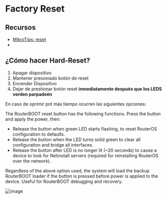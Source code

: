# Factory Reset

## Recursos

- [MikroTips: reset](https://www.youtube.com/watch?v=6Unz92rABs8)
- [](https://help.mikrotik.com/docs/display/UM/RB2011iL-RM)

## ¿Cómo hacer Hard-Reset?

1. Apagar dispositivo
2. Mantener presionado botón de reset
3. Encender Dispositivo
4. Dejar de prestionar botón reset **inmediatamente después que los LEDS verden parpadeén**

En caso de oprimir pot más tiempo ocurren las siguientes opciones: 

The RouterBOOT reset button has the following functions. Press the button and apply the power, then:

- Release the button when green LED starts flashing, to reset RouterOS configuration to defaults.
- Release the button when the LED turns solid green to clear all configuration and bridge all interfaces.
- Release the button after LED is no longer lit (~20 seconds) to cause a device to look for Netinstall servers (required for reinstalling RouterOS over the network).

Regardless of the above option used, the system will load the backup RouterBOOT loader if the button is pressed before power is applied to the device. Useful for RouterBOOT debugging and recovery.

![image](https://github.com/Fz3r0/Fz3r0_-_MikroTik/assets/94720207/76e934a2-6111-4931-a800-3472bb8f5849)

